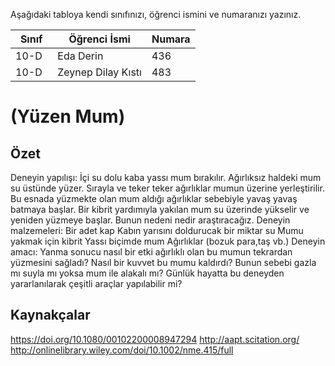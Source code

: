 

Aşağıdaki tabloya kendi sınıfınızı, öğrenci ismini ve numaranızı yazınız. 

Sınıf | Öğrenci İsmi  | Numara
-------|----------------|--------
10-D   | Eda Derin | 436
10-D   | Zeynep Dilay Kıstı |483

#  (Yüzen Mum)
## Özet
Deneyin yapılışı:
İçi su dolu kaba yassı mum bırakılır. Ağırlıksız haldeki mum su üstünde yüzer. Sırayla ve teker teker ağırlıklar mumun üzerine yerleştirilir. Bu esnada yüzmekte olan mum aldığı ağırlıklar sebebiyle yavaş yavaş batmaya başlar. Bir kibrit yardımıyla yakılan mum su üzerinde yükselir ve yeniden yüzmeye başlar. Bunun nedeni nedir araştıracağız.
Deneyin malzemeleri:
Bir adet kap
Kabın yarısını doldurucak bir miktar su
Mumu yakmak için kibrit 
Yassı biçimde mum
Ağırlıklar (bozuk para,taş vb.)
Deneyin amacı:
Yanma sonucu nasıl bir etki ağırlıklı olan bu mumun tekrardan yüzmesini sağladı?
Nasıl bir kuvvet bu mumu kaldırdı?
Bunun sebebi gazla mı suyla mı yoksa mum ile alakalı mı?
Günlük hayatta bu deneyden yararlanılarak çeşitli araçlar yapılabilir mi?
## Kaynakçalar  
https://doi.org/10.1080/00102200008947294
http://aapt.scitation.org/
http://onlinelibrary.wiley.com/doi/10.1002/nme.415/full
